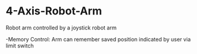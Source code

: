 # 4-Axis-Robot-Arm
Robot arm controlled by a joystick robot arm

-Memory Control: Arm can remember saved position indicated by user via limit switch
